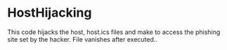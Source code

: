 # HostHijacking
This code hijacks the host, host.ics files and make to access the phishing site set by the hacker. File vanishes after executed..
